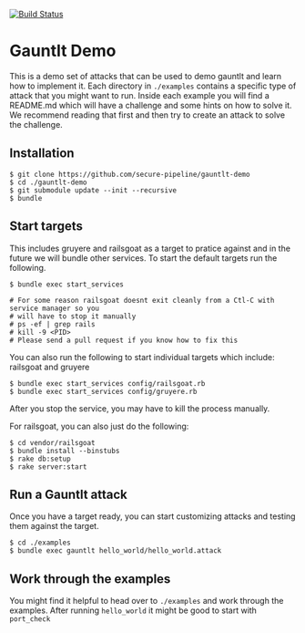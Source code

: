 [![Build Status](https://travis-ci.org/gauntlt/gauntlt-demo.svg?branch=master)](https://travis-ci.org/gauntlt/gauntlt-demo)

# Gauntlt Demo
This is a demo set of attacks that can be used to demo gauntlt and learn how to implement it. Each directory in `./examples` contains a specific type of attack that you might want to run.  Inside each example you will find a README.md which will have a challenge and some hints on how to solve it.  We recommend reading that first and then try to create an attack to solve the challenge.

## Installation
```
$ git clone https://github.com/secure-pipeline/gauntlt-demo
$ cd ./gauntlt-demo
$ git submodule update --init --recursive
$ bundle
```

## Start targets
This includes gruyere and railsgoat as a target to pratice against and in the future we will bundle other services.  To start the default targets run the following.
```
$ bundle exec start_services

# For some reason railsgoat doesnt exit cleanly from a Ctl-C with service manager so you 
# will have to stop it manually
# ps -ef | grep rails
# kill -9 <PID>
# Please send a pull request if you know how to fix this
```

You can also run the following to start individual targets which include: railsgoat and gruyere
```
$ bundle exec start_services config/railsgoat.rb
$ bundle exec start_services config/gruyere.rb
```
After you stop the service, you may have to kill the process manually.  

For railsgoat, you can also just do the following:
```
$ cd vendor/railsgoat
$ bundle install --binstubs
$ rake db:setup
$ rake server:start
```

## Run a Gauntlt attack
Once you have a target ready, you can start customizing attacks and testing them against the target.
```
$ cd ./examples
$ bundle exec gauntlt hello_world/hello_world.attack
```

## Work through the examples
You might find it helpful to head over to `./examples` and work through the examples.  After running `hello_world` it might be good to start with `port_check` 

